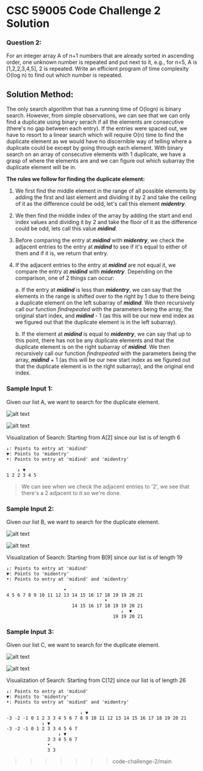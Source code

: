 # CSC 59005 Code Challenge 2 Solution

### Question 2:

For an integer array A of n+1 numbers that are already sorted in ascending order, one unknown number is repeated and put next to it, e.g., for n=5, A is [1,2,2,3,4,5], 2 is repeated. Write an efficient program of time complexity O(log n) to find out which number is repeated.

## Solution Method:

The only search algorithm that has a running time of O(logn) is binary search. However, from simple observations, we can see that we can only find a duplicate using binary serach if all the elements are consecutive (there's no gap between each entry). If the entries were spaced out, we have to resort to a linear search which will require O(n) time to find the duplicate element as we would have no discernible way of telling where a duplicate could be except by going through each element. With binary search on an array of consecutive elements with 1 duplicate, we have a grasp of where the elements are and we can figure out which subarray the duplicate element will be in.

**The rules we follow for finding the duplicate element:**

1. We first find the middle element in the range of all possible elements by adding the first and last element and dividing it by 2 and take the ceiling of it as the difference could be odd, let's call this element **_midentry_**.
2. We then find the middle index of the array by adding the start and end index values and dividing it by 2 and take the floor of it as the difference could be odd, lets call this value **_midind_**.
3. Before comparing the entry at **_midind_** with **_midentry_**, we check the adjacent entries to the entry at **_midind_** to see if it's equal to either of them and if it is, we return that entry.
4. If the adjacent entries to the entry at **_midind_** are not equal it, we compare the entry at **_midind_** with **_midentry_**. Depending on the comparison, one of 2 things can occur:

   a. If the entry at **_midind_** is less than **_midentry_**, we can say that the elements in the range is shifted over to the right by 1 due to there being a duplicate element on the left subarray of **_midind_**. We then recursively call our function _findrepeated_ with the parameters being the array, the original start index, and **_midind_** - 1 (as this will be our new end index as we figured out that the duplicate element is in the left subarray).

   b. If the element at **_midind_** is equal to **_midentry_**, we can say that up to this point, there has not be any duplicate elements and that the duplicate element is on the right subarray of **_midind_**. We then recursively call our function _findrepeated_ with the parameters being the array, **_midind_** + 1 (as this will be our new start index as we figured out that the duplicate element is in the right subarray), and the original end index.

### Sample Input 1:

Given our list A, we want to search for the duplicate element.

![alt text](https://github.com/cyanChill/CSC-59005-Code-Challenge-2/blob/main/images/Sample%20Input%201.PNG "Sample Input 1")

![alt text](https://github.com/cyanChill/CSC-59005-Code-Challenge-2/blob/main/images/Sample%20Output%201.PNG "Sample Output 1")

Visualization of Search: Starting from A[2] since our list is of length 6

```
↓: Points to entry at 'midind'
▼: Points to 'midentry'
•: Points to entry at 'midind' and 'midentry'

    ↓ ▼
1 2 2 3 4 5
```

> We can see when we check the adjacent entries to '2', we see that there's a 2 adjacent to it so we're done.

### Sample Input 2:

Given our list B, we want to search for the duplicate element.

![alt text](https://github.com/cyanChill/CSC-59005-Code-Challenge-2/blob/main/images/Sample%20Input%202.PNG "Sample Input 2")

![alt text](https://github.com/cyanChill/CSC-59005-Code-Challenge-2/blob/main/images/Sample%20Output%202.PNG "Sample Output 2")

Visualization of Search: Starting from B[9] since our list is of length 19

```
↓: Points to entry at 'midind'
▼: Points to 'midentry'
•: Points to entry at 'midind' and 'midentry'

                     •
4 5 6 7 8 9 10 11 12 13 14 15 16 17 18 19 19 20 21
                                    •
                        14 15 16 17 18 19 19 20 21
                                          ↓  ▼
                                       19 19 20 21
```

### Sample Input 3:

Given our list C, we want to search for the duplicate element.

![alt text](https://github.com/cyanChill/CSC-59005-Code-Challenge-2/blob/main/images/Sample%20Input%203.PNG "Sample Input 3")

![alt text](https://github.com/cyanChill/CSC-59005-Code-Challenge-2/blob/main/images/Sample%20Output%203.PNG "Sample Output 3")

Visualization of Search: Starting from C[12] since our list is of length 26

```
↓: Points to entry at 'midind'
▼: Points to 'midentry'
•: Points to entry at 'midind' and 'midentry'

                           ↓ ▼
-3 -2 -1 0 1 2 3 3 4 5 6 7 8 9 10 11 12 13 14 15 16 17 18 19 20 21
             ↓ ▼
-3 -2 -1 0 1 2 3 3 4 5 6 7
                   ↓ ▼
               3 3 4 5 6 7
               •
               3 3
```

> > > > > > > code-challenge-2/main
